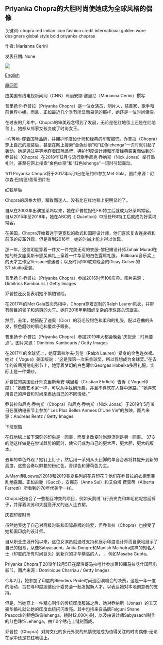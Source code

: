 ## Priyanka Chopra的大胆时尚使她成为全球风格的偶像

关键词: chopra red indian icon fashion credit international golden wore designers global style bold priyanka chopras

作者: Marianna Cerini

发表日期: None

![](https://cdn.cnn.com/cnnnext/dam/assets/200427213812-13-priyanka-chopra-fashion-restricted-super-tease.jpg)

[English](Priyanka%20Chopra%27s%20bold%20fashion%20has%20made%20her%20a%20global%20style%20icon.md)

[原网页](https://edition.cnn.com/style/article/priyanka-chopra-fashion-intl-hnk/index.html)

由美国有线电视新闻网（CNN）玛丽安娜·塞里尼（Marianna Cerini）撰写

普里扬卡·乔普拉（Priyanka Chopra）是一位女演员，制片人，慈善家，歌手和前世界小姐。而且，正如最近几个季节所显而易见的那样，她还是一位时尚偶像。

在过去的几年中，Chopra的审美观念得到了发展，无论是在红地毯上还是在红地毯上，她都从邻家女孩变成了时尚女王。

-均等地-穿着国际品牌，并拥护印度设计师和经典的印度服饰。乔普拉（Chopra）穿上自己的服装后，甚至在网上搜索“金色纱丽”和“红色lehenga”一词时就引起了轰动。她是通过平等地穿着国际品牌，拥护印度设计师和印度经典装束而做到的。乔普拉（Chopra）在2018年12月与流行歌手尼克·乔纳斯（Nick Jonas）举行婚礼时，甚至在网上搜索“金色纱丽”和“红色lehenga”一词时引起轰动。





















1/11 Priyanka Chopra将于2017年5月1日在纽约市参加Met Gala。图片来源：尼尔森·巴纳德/盖蒂图片社

红毯皇后

Chopra的风格大胆，精致而迷人。没有比在红地毯上更明显的了。

自从在2003年出演宝莱坞以来，她在乔普拉担任FBI特工后就成为好莱坞常客。自从2015年至2018年，她在ABC的《 Quantico》中担任FBI特工后就成为好莱坞常客。

在美国，Chopra开始着迷于更宽松的款式和国际设计师，他们喜欢复古连身裤和前卫的皮革外观。但是直到2016年，她的时尚才能才得以体现。

那一年，这位明星穿着一件又一件完美无瑕的衣服–黎巴嫩设计师Zuhair Murad在她的处女座奥斯卡颁奖典礼上穿着一件华丽的白色露肩礼服。 Billboard音乐奖上的天才工作室Versace昏迷者；以及时间100联欢晚会的Olcay Gulsen的ST.studio夏装。

普里扬卡·乔普拉（Priyanka Chopra）参加2016时代100庆典。图片来源：Dimitrios Kambouris / Getty Images

乔普拉还反复表明她不惧怕冒险。

在2017年的Met Gala首次亮相中，Chopra穿着定制的Ralph Lauren风衣，并带有醒目的领子和清爽的火车。她在2018年用错综复杂的串珠饰头饰跟进。

然后，去年，她搭配了迪奥（Dior）的羽毛般银色和柔和的礼服，配以卷曲的头发，银色磨砂的眉毛和覆盆子眼影。

普里扬卡·乔普拉（Priyanka Chopra）参加2019年大都会晚会“庆祝营：时尚要点”。图片来源：Dimitrios Kambouris / Getty Images

在2017年的金球奖上，她穿着拉尔夫·劳伦（Ralph Lauren）紧身的金色连衣裙。她对《 Vogue》美国版说：“这是我第一次来金球奖，所以我想成为金球奖。”在去年的首届戛纳电影节上，她穿着梦幻的白色薄纱Georges Hobeika多层礼服，实际上是一件婚纱。

乔普拉的美国设计师克里斯蒂安·埃里希（Cristian Ehrlich）告诉《 Vogue印度》：“她像艺术家一样，可以从中找到乐趣，并且不喜欢在人群中迷路。” “她喜欢用自己的声音和时尚来表达自己的不同情绪。”

乔普拉和尼克·乔纳斯（Chopra）和尼克·乔纳斯（Nick Jonas）于2019年5月18日在戛纳电影节上参加“ Les Plus Belles Annees D'Une Vie”的放映。图片来源：Andreas Rentz / Getty Images

下班很酷

在红地毯上留下深刻的印象是一回事，而反复改变时尚潮流则是另一回事。 37岁的他这样做是在尝试趋势的同时，使它们成为自己的更大声，更大胆，更大的版本。

去年的单色外观？她钉上钉子，然后用一系列从头到脚的单音合奏将其提升到新的高度，这些合奏以鲜艳的粉红色，青绿色和薄荷色为主。

从Marni到Loewe的2018和2019春夏系列的花卉印花？他们在乔普拉的衣橱里暴乱地露面。正如古驰（Gucci），安娜苏（Anna Sui）和艾伯塔·费雷蒂（Alberta Ferretti）所看到的70年代美学一样。

Chopra还结合了一些相互冲突的项目，例如天鹅绒飞行员夹克和羊毛花呢宫廷裤子，并穿着流苏和大腿高开叉的迷人连衣裙。

庆祝印度时尚

虽然她表达了自己对高级时装和国际品牌的热爱，但乔普拉（Chopra）也接受了她祖国印度的设计师。

自从职业生涯开始以来，这位女演员就通过支持和展示印度设计师而自豪地展示了自己的根基，从像Sabyasachi，Anita Dongre和Manish Malhotra这样的知名人士（印度的所有时尚巨头）到新兴的才华横溢的人， ，例如Masaba Gupta。

Priyanka Chopra于2019年12月5日在摩洛哥马拉喀什参加第18届马拉喀什国际电影节。图片来源：Dominique Charriau / Getty Images

今年2月，她参加了印度的Blenders Pride时尚巡回演唱会的决赛，这是一年一度的活动，旨在与印度服装设计委员会一起发掘新人才，以表达她对本地创意者的支持。

但是，当她穿上一件精心制作的传统印度服饰之后，她对乔纳斯（Jonas）的五天豪华婚礼就让她的印度血统闪闪发亮。其中包括来自品牌Falguni Shane Peacock的银色珠饰lehenga，耗时12,000小时，以及由设计师Sabyasachi制作的红色珠饰Lehenga，由110个绣花工缝制而成。

乔普拉（Chopra）对跨文化的多元外观的热情使她成为值得关注的时尚偶像-无论在家中还是在红地毯上。